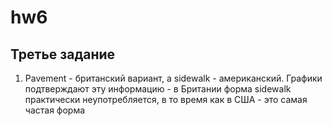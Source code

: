 # hw6
## Третье задание
1. Pavement - британский вариант, а sidewalk - американский. Графики подтверждают эту информацию - в Британии форма sidewalk практически неупотребляется, в то время как в США - это самая частая форма
